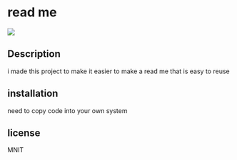 # read me

![](https://img.shields.io/badge/license-undefined-blue)

## Description

i made this project to make it easier to make a read me that is easy to reuse

## installation

need to copy code into your own system

## license 

MNIT
